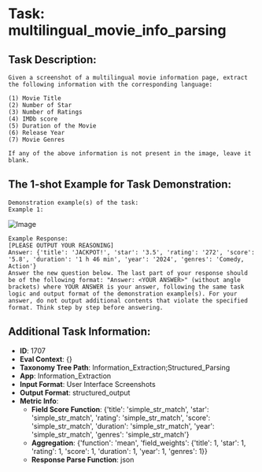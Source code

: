 # Task: multilingual_movie_info_parsing

## Task Description:

```
Given a screenshot of a multilingual movie information page, extract the following information with the corresponding language:

(1) Movie Title
(2) Number of Star
(3) Number of Ratings
(4) IMDb score
(5) Duration of the Movie
(6) Release Year
(7) Movie Genres

If any of the above information is not present in the image, leave it blank.
```

## The 1-shot Example for Task Demonstration:

```
Demonstration example(s) of the task:
Example 1:
```

![Image](multilingual_movie_info_parsing1.png)

```
Example Response:
[PLEASE OUTPUT YOUR REASONING]
Answer: {'title': 'JACKPOT!', 'star': '3.5', 'rating': '272', 'score': '5.8', 'duration': '1 h 46 min', 'year': '2024', 'genres': 'Comedy, Action'}
Answer the new question below. The last part of your response should be of the following format: "Answer: <YOUR ANSWER>" (without angle brackets) where YOUR ANSWER is your answer, following the same task logic and output format of the demonstration example(s). For your answer, do not output additional contents that violate the specified format. Think step by step before answering.
```

## Additional Task Information:

- **ID**: 1707
- **Eval Context**: {}
- **Taxonomy Tree Path**: Information_Extraction;Structured_Parsing
- **App**: Information_Extraction
- **Input Format**: User Interface Screenshots
- **Output Format**: structured_output
- **Metric Info**:
  - **Field Score Function**: {'title': 'simple_str_match', 'star': 'simple_str_match', 'rating': 'simple_str_match', 'score': 'simple_str_match', 'duration': 'simple_str_match', 'year': 'simple_str_match', 'genres': 'simple_str_match'}
  - **Aggregation**: {'function': 'mean', 'field_weights': {'title': 1, 'star': 1, 'rating': 1, 'score': 1, 'duration': 1, 'year': 1, 'genres': 1}}
  - **Response Parse Function**: json
